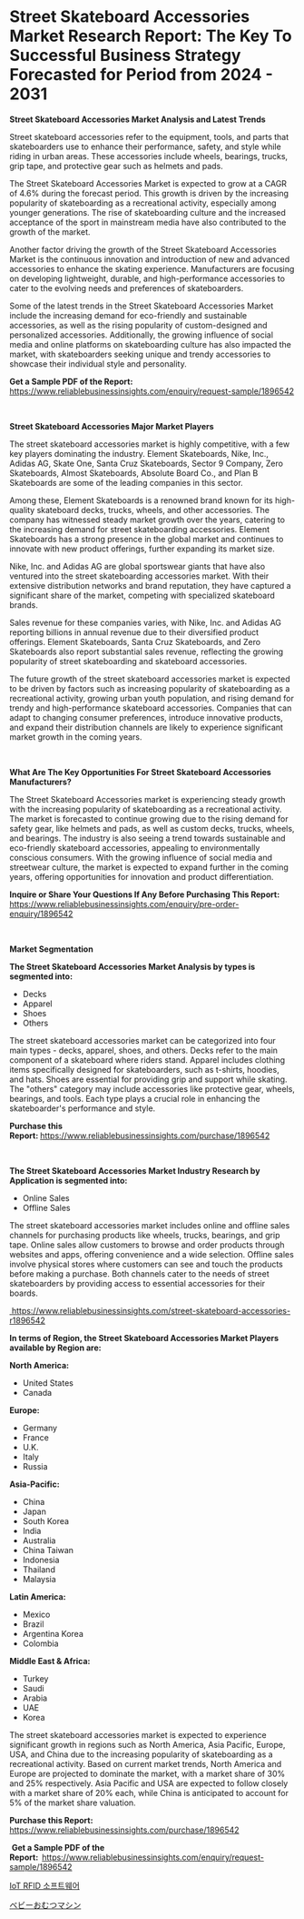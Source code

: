 <p><h1>Street Skateboard Accessories Market Research Report: The Key To Successful Business Strategy Forecasted for Period from 2024 - 2031</h1></p><p><strong>Street Skateboard Accessories Market Analysis and Latest Trends</strong></p>
<p><p>Street skateboard accessories refer to the equipment, tools, and parts that skateboarders use to enhance their performance, safety, and style while riding in urban areas. These accessories include wheels, bearings, trucks, grip tape, and protective gear such as helmets and pads.</p><p>The Street Skateboard Accessories Market is expected to grow at a CAGR of 4.6% during the forecast period. This growth is driven by the increasing popularity of skateboarding as a recreational activity, especially among younger generations. The rise of skateboarding culture and the increased acceptance of the sport in mainstream media have also contributed to the growth of the market.</p><p>Another factor driving the growth of the Street Skateboard Accessories Market is the continuous innovation and introduction of new and advanced accessories to enhance the skating experience. Manufacturers are focusing on developing lightweight, durable, and high-performance accessories to cater to the evolving needs and preferences of skateboarders.</p><p>Some of the latest trends in the Street Skateboard Accessories Market include the increasing demand for eco-friendly and sustainable accessories, as well as the rising popularity of custom-designed and personalized accessories. Additionally, the growing influence of social media and online platforms on skateboarding culture has also impacted the market, with skateboarders seeking unique and trendy accessories to showcase their individual style and personality.</p></p>
<p><strong>Get a Sample PDF of the Report:&nbsp;</strong> <a href="https://www.reliablebusinessinsights.com/enquiry/request-sample/1896542">https://www.reliablebusinessinsights.com/enquiry/request-sample/1896542</a></p>
<p>&nbsp;</p>
<p><strong>Street Skateboard Accessories Major Market Players</strong></p>
<p><p>The street skateboard accessories market is highly competitive, with a few key players dominating the industry. Element Skateboards, Nike, Inc., Adidas AG, Skate One, Santa Cruz Skateboards, Sector 9 Company, Zero Skateboards, Almost Skateboards, Absolute Board Co., and Plan B Skateboards are some of the leading companies in this sector.</p><p>Among these, Element Skateboards is a renowned brand known for its high-quality skateboard decks, trucks, wheels, and other accessories. The company has witnessed steady market growth over the years, catering to the increasing demand for street skateboarding accessories. Element Skateboards has a strong presence in the global market and continues to innovate with new product offerings, further expanding its market size.</p><p>Nike, Inc. and Adidas AG are global sportswear giants that have also ventured into the street skateboarding accessories market. With their extensive distribution networks and brand reputation, they have captured a significant share of the market, competing with specialized skateboard brands.</p><p>Sales revenue for these companies varies, with Nike, Inc. and Adidas AG reporting billions in annual revenue due to their diversified product offerings. Element Skateboards, Santa Cruz Skateboards, and Zero Skateboards also report substantial sales revenue, reflecting the growing popularity of street skateboarding and skateboard accessories.</p><p>The future growth of the street skateboard accessories market is expected to be driven by factors such as increasing popularity of skateboarding as a recreational activity, growing urban youth population, and rising demand for trendy and high-performance skateboard accessories. Companies that can adapt to changing consumer preferences, introduce innovative products, and expand their distribution channels are likely to experience significant market growth in the coming years.</p></p>
<p>&nbsp;</p>
<p><strong>What Are The Key Opportunities For Street Skateboard Accessories Manufacturers?</strong></p>
<p><p>The Street Skateboard Accessories market is experiencing steady growth with the increasing popularity of skateboarding as a recreational activity. The market is forecasted to continue growing due to the rising demand for safety gear, like helmets and pads, as well as custom decks, trucks, wheels, and bearings. The industry is also seeing a trend towards sustainable and eco-friendly skateboard accessories, appealing to environmentally conscious consumers. With the growing influence of social media and streetwear culture, the market is expected to expand further in the coming years, offering opportunities for innovation and product differentiation.</p></p>
<p><strong>Inquire or Share Your Questions If Any Before Purchasing This Report:</strong> <a href="https://www.reliablebusinessinsights.com/enquiry/pre-order-enquiry/1896542">https://www.reliablebusinessinsights.com/enquiry/pre-order-enquiry/1896542</a></p>
<p>&nbsp;</p>
<p><strong>Market Segmentation</strong></p>
<p><strong>The Street Skateboard Accessories Market Analysis by types is segmented into:</strong></p>
<p><ul><li>Decks</li><li>Apparel</li><li>Shoes</li><li>Others</li></ul></p>
<p><p>The street skateboard accessories market can be categorized into four main types - decks, apparel, shoes, and others. Decks refer to the main component of a skateboard where riders stand. Apparel includes clothing items specifically designed for skateboarders, such as t-shirts, hoodies, and hats. Shoes are essential for providing grip and support while skating. The "others" category may include accessories like protective gear, wheels, bearings, and tools. Each type plays a crucial role in enhancing the skateboarder's performance and style.</p></p>
<p><strong>Purchase this Report:&nbsp;</strong><a href="https://www.reliablebusinessinsights.com/purchase/1896542">https://www.reliablebusinessinsights.com/purchase/1896542</a></p>
<p>&nbsp;</p>
<p><strong>The Street Skateboard Accessories Market Industry Research by Application is segmented into:</strong></p>
<p><ul><li>Online Sales</li><li>Offline Sales</li></ul></p>
<p><p>The street skateboard accessories market includes online and offline sales channels for purchasing products like wheels, trucks, bearings, and grip tape. Online sales allow customers to browse and order products through websites and apps, offering convenience and a wide selection. Offline sales involve physical stores where customers can see and touch the products before making a purchase. Both channels cater to the needs of street skateboarders by providing access to essential accessories for their boards.</p></p>
<p><a href="https://www.reliablebusinessinsights.com/street-skateboard-accessories-r1896542">&nbsp;https://www.reliablebusinessinsights.com/street-skateboard-accessories-r1896542</a></p>
<p><strong>In terms of Region, the Street Skateboard Accessories Market Players available by Region are:</strong></p>
<p>
    <p> <strong> North America: </strong>
        <ul>
            <li>United States</li>
            <li>Canada</li>
        </ul>
        </p> 
    <p> <strong> Europe: </strong>
        <ul>
            <li>Germany</li>
            <li>France</li>
            <li>U.K.</li>
            <li>Italy</li>
            <li>Russia</li>
        </ul>
        </p> 
    <p> <strong> Asia-Pacific: </strong>
        <ul>
            <li>China</li>
            <li>Japan</li>
            <li>South Korea</li>
            <li>India</li>
            <li>Australia</li>
            <li>China Taiwan</li>
            <li>Indonesia</li>
            <li>Thailand</li>
            <li>Malaysia</li>
        </ul>
        </p> 
    <p> <strong> Latin America: </strong>
        <ul>
            <li>Mexico</li>
            <li>Brazil</li>
            <li>Argentina Korea</li>
            <li>Colombia</li>
        </ul>
        </p> 
    <p> <strong> Middle East & Africa: </strong>
        <ul>
            <li>Turkey</li>
            <li>Saudi</li>
            <li>Arabia</li>
            <li>UAE</li>
            <li>Korea</li>
        </ul>
    </p>
    </p>
<p><p>The street skateboard accessories market is expected to experience significant growth in regions such as North America, Asia Pacific, Europe, USA, and China due to the increasing popularity of skateboarding as a recreational activity. Based on current market trends, North America and Europe are projected to dominate the market, with a market share of 30% and 25% respectively. Asia Pacific and USA are expected to follow closely with a market share of 20% each, while China is anticipated to account for 5% of the market share valuation.</p></p>
<p><strong>Purchase this Report: </strong><a href="https://www.reliablebusinessinsights.com/purchase/1896542">https://www.reliablebusinessinsights.com/purchase/1896542</a></p>
<p>&nbsp;<strong>Get a Sample PDF of the Report:&nbsp;&nbsp;</strong><a href="https://www.reliablebusinessinsights.com/enquiry/request-sample/1896542">https://www.reliablebusinessinsights.com/enquiry/request-sample/1896542</a></p>
<p><strong></strong></p>
<p><p><a href="https://github.com/LuckeyCorbin/Market-Research-Report-List-1/blob/main/1691427154262.md">IoT RFID 소프트웨어</a></p><p><a href="https://github.com/DanykaKilback/Market-Research-Report-List-1/blob/main/6969162145725.md">ベビーおむつマシン</a></p></p>